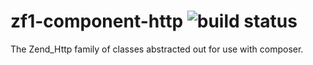 zf1-component-http ![build status](https://travis-ci.org/joegreen88/zf1-component-http.png)
==================

The Zend_Http family of classes abstracted out for use with composer.
